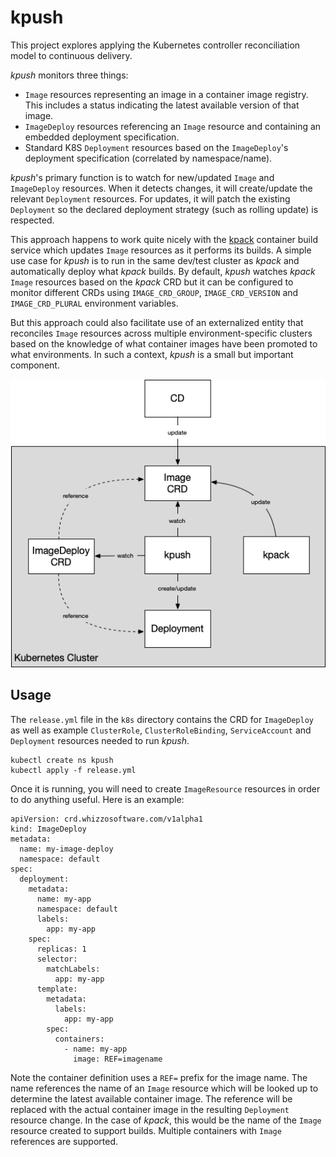 # kpush

This project explores applying the Kubernetes controller reconciliation model to continuous delivery.

*kpush* monitors three things:

* `Image` resources representing an image in a container image registry. This includes a status indicating the latest available version of that image.
* `ImageDeploy` resources referencing an `Image` resource and containing an embedded deployment specification.
* Standard K8S `Deployment` resources based on the `ImageDeploy`'s deployment specification (correlated by namespace/name).

*kpush*'s primary function is to watch for new/updated `Image` and `ImageDeploy` resources. When it detects changes, it will create/update the relevant `Deployment` resources. For updates, it will patch the existing `Deployment` so the declared deployment strategy (such as rolling update) is respected.   

This approach happens to work quite nicely with the [kpack](https://github.com/pivotal/kpack) container build service which updates `Image` resources as it performs its builds. A simple use case for *kpush* is to run in the same dev/test cluster as *kpack* and automatically deploy what *kpack* builds.
By default, *kpush* watches *kpack* `Image` resources based on the *kpack* CRD but it can be configured to monitor different CRDs using `IMAGE_CRD_GROUP`, `IMAGE_CRD_VERSION` and `IMAGE_CRD_PLURAL` environment variables.

But this approach could also facilitate use of an externalized entity that reconciles `Image` resources across multiple environment-specific clusters based on the knowledge of what container images have been promoted to what environments. In such a context, *kpush* is a small but important component.

![kpush flow](/img/flow.png)

## Usage

The `release.yml` file in the `k8s` directory contains the CRD for `ImageDeploy` as well as example `ClusterRole`, `ClusterRoleBinding`, `ServiceAccount` and `Deployment` resources needed to run *kpush*.

    kubectl create ns kpush
    kubectl apply -f release.yml

Once it is running, you will need to create `ImageResource` resources in order to do anything useful. Here is an example:

    apiVersion: crd.whizzosoftware.com/v1alpha1
    kind: ImageDeploy
    metadata:
      name: my-image-deploy
      namespace: default
    spec:
      deployment:
        metadata:
          name: my-app
          namespace: default
          labels:
            app: my-app
        spec:
          replicas: 1
          selector:
            matchLabels:
              app: my-app
          template:
            metadata:
              labels:
                app: my-app
            spec:
              containers:
                - name: my-app
                  image: REF=imagename

Note the container definition uses a `REF=` prefix for the image name. The name references the name of an `Image` resource which will be looked up to determine the latest available container image. The reference will be replaced with the actual container image in the resulting `Deployment` resource change. In the case of *kpack*, this would be the name of the `Image` resource created to support builds. Multiple containers with `Image` references are supported.
